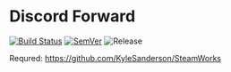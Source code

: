 Discord Forward
===

[![Build Status](https://travis-ci.org/sbpp/discord-forward.svg?branch=master)](https://travis-ci.org/sbpp/discord-forward)
[![SemVer](https://img.shields.io/badge/SemVer-2.0.0-brightgreen.svg)](https://semver.org/spec/v2.0.0.html)
![Release](https://img.shields.io/github/release/sbpp/discord-forward.svg)

Requred: https://github.com/KyleSanderson/SteamWorks
